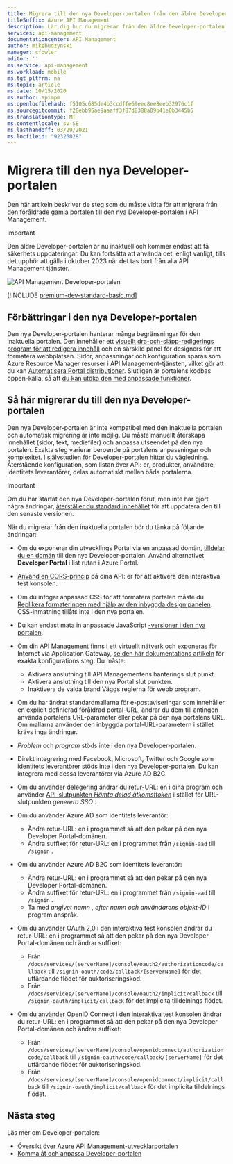 ```yaml
---
title: Migrera till den nya Developer-portalen från den äldre Developer-portalen
titleSuffix: Azure API Management
description: Lär dig hur du migrerar från den äldre Developer-portalen till den nya Developer-portalen i API Management.
services: api-management
documentationcenter: API Management
author: mikebudzynski
manager: cfowler
editor: ''
ms.service: api-management
ms.workload: mobile
ms.tgt_pltfrm: na
ms.topic: article
ms.date: 10/15/2020
ms.author: apimpm
ms.openlocfilehash: f5105c685de4b3ccdffe69eec8ee8eeb32976c1f
ms.sourcegitcommit: f28ebb95ae9aaaff3f87d8388a09b41e0b3445b5
ms.translationtype: MT
ms.contentlocale: sv-SE
ms.lasthandoff: 03/29/2021
ms.locfileid: "92326028"
---
```

# <a name="migrate-to-the-new-developer-portal"></a>Migrera till den nya Developer-portalen

Den här artikeln beskriver de steg som du måste vidta för att migrera från den föråldrade gamla portalen till den nya Developer-portalen i API Management.

> [!IMPORTANT]
> Den äldre Developer-portalen är nu inaktuell och kommer endast att få säkerhets uppdateringar. Du kan fortsätta att använda det, enligt vanligt, tills det upphör att gälla i oktober 2023 när det tas bort från alla API Management tjänster.

![API Management Developer-portalen](media/api-management-howto-developer-portal/cover.png)

[!INCLUDE [premium-dev-standard-basic.md](../../includes/api-management-availability-premium-dev-standard-basic.md)]

## <a name="improvements-in-new-developer-portal"></a>Förbättringar i den nya Developer-portalen

Den nya Developer-portalen hanterar många begränsningar för den inaktuella portalen. Den innehåller ett [visuellt dra-och-släpp-redigerings program för att redigera innehåll](api-management-howto-developer-portal-customize.md) och en särskild panel för designers för att formatera webbplatsen. Sidor, anpassningar och konfiguration sparas som Azure Resource Manager resurser i API Management-tjänsten, vilket gör att du kan [Automatisera Portal distributioner](api-management-howto-developer-portal.md#automate). Slutligen är portalens kodbas öppen-källa, så att [du kan utöka den med anpassade funktioner](api-management-howto-developer-portal.md#managed-vs-self-hosted).

## <a name="how-to-migrate-to-new-developer-portal"></a>Så här migrerar du till den nya Developer-portalen

Den nya Developer-portalen är inte kompatibel med den inaktuella portalen och automatisk migrering är inte möjlig. Du måste manuellt återskapa innehållet (sidor, text, mediefiler) och anpassa utseendet på den nya portalen. Exakta steg varierar beroende på portalens anpassningar och komplexitet. I [självstudien för Developer-portalen](api-management-howto-developer-portal-customize.md) hittar du vägledning. Återstående konfiguration, som listan över API: er, produkter, användare, identitets leverantörer, delas automatiskt mellan båda portalerna.

> [!IMPORTANT]
> Om du har startat den nya Developer-portalen förut, men inte har gjort några ändringar, [återställer du standard innehållet](api-management-howto-developer-portal.md#preview-to-ga) för att uppdatera den till den senaste versionen.

När du migrerar från den inaktuella portalen bör du tänka på följande ändringar:

- Om du exponerar din utvecklings Portal via en anpassad domän, [tilldelar du en domän](configure-custom-domain.md) till den nya Developer-portalen. Använd alternativet **Developer Portal** i list rutan i Azure Portal.
- [Använd en CORS-princip](api-management-howto-developer-portal.md#cors) på dina API: er för att aktivera den interaktiva test konsolen.
- Om du infogar anpassad CSS för att formatera portalen måste du [Replikera formateringen med hjälp av den inbyggda design panelen](api-management-howto-developer-portal-customize.md). CSS-inmatning tillåts inte i den nya portalen.
- Du kan endast mata in anpassade JavaScript [-versioner i den nya portalen](api-management-howto-developer-portal.md#managed-vs-self-hosted).
- Om din API Management finns i ett virtuellt nätverk och exponeras för Internet via Application Gateway, [se den här dokumentations artikeln](api-management-howto-integrate-internal-vnet-appgateway.md) för exakta konfigurations steg. Du måste:

    - Aktivera anslutning till API Managementens hanterings slut punkt.
    - Aktivera anslutning till den nya Portal slut punkten.
    - Inaktivera de valda brand Väggs reglerna för webb program.

- Om du har ändrat standardmallarna för e-postaviseringar som innehåller en explicit definierad föråldrad portal-URL, ändrar du dem till antingen använda portalens URL-parameter eller pekar på den nya portalens URL. Om mallarna använder den inbyggda portal-URL-parametern i stället krävs inga ändringar.
- *Problem* och *program* stöds inte i den nya Developer-portalen.
- Direkt integrering med Facebook, Microsoft, Twitter och Google som identitets leverantörer stöds inte i den nya Developer-portalen. Du kan integrera med dessa leverantörer via Azure AD B2C.
- Om du använder delegering ändrar du retur-URL: en i dina program och använder [API-slutpunkten *Hämta delad åtkomsttoken*](/rest/api/apimanagement/2019-12-01/user/getsharedaccesstoken) i stället för URL-slutpunkten *generera SSO* .
- Om du använder Azure AD som identitets leverantör:

    - Ändra retur-URL: en i programmet så att den pekar på den nya Developer Portal-domänen.
    - Ändra suffixet för retur-URL: en i programmet från `/signin-aad` till `/signin` .

- Om du använder Azure AD B2C som identitets leverantör:

    - Ändra retur-URL: en i programmet så att den pekar på den nya Developer Portal-domänen.
    - Ändra suffixet för retur-URL: en i programmet från `/signin-aad` till `/signin` .
    - Ta med *angivet namn* *, efter namn och* *användarens objekt-ID* i program anspråk.

- Om du använder OAuth 2,0 i den interaktiva test konsolen ändrar du retur-URL: en i programmet så att den pekar på den nya Developer Portal-domänen och ändrar suffixet:

    - Från `/docs/services/[serverName]/console/oauth2/authorizationcode/callback` till `/signin-oauth/code/callback/[serverName]` för det utfärdande flödet för auktoriseringskod.
    - Från `/docs/services/[serverName]/console/oauth2/implicit/callback` till `/signin-oauth/implicit/callback` för det implicita tilldelnings flödet.
- Om du använder OpenID Connect i den interaktiva test konsolen ändrar du retur-URL: en i programmet så att den pekar på den nya Developer Portal-domänen och ändrar suffixet:

    - Från `/docs/services/[serverName]/console/openidconnect/authorizationcode/callback` till `/signin-oauth/code/callback/[serverName]` för det utfärdande flödet för auktoriseringskod.
    - Från `/docs/services/[serverName]/console/openidconnect/implicit/callback` till `/signin-oauth/implicit/callback` för det implicita tilldelnings flödet.

## <a name="next-steps"></a>Nästa steg

Läs mer om Developer-portalen:

- [Översikt över Azure API Management-utvecklarportalen](api-management-howto-developer-portal.md)
- [Komma åt och anpassa Developer-portalen](api-management-howto-developer-portal-customize.md)